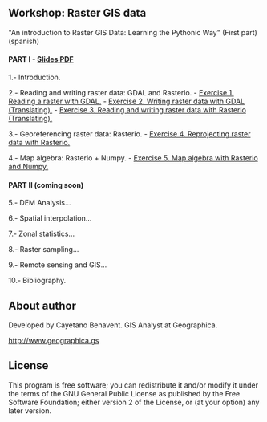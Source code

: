 ## Workshop: Raster GIS data

"An introduction to Raster GIS Data: Learning the Pythonic Way" (First part)
(spanish)

#### PART I - [Slides PDF](docs/)
1.- Introduction.

2.- Reading and writing raster data: GDAL and Rasterio.
    - [Exercise 1. Reading a raster with GDAL.](code/raster_workshop_gdal_read.ipynb)
    - [Exercise 2. Writing raster data with GDAL (Translating).](code/raster_workshop_gdal_write.ipynb)
    - [Exercise 3. Reading and writing raster data with Rasterio (Translating).](code/raster_workshop_rasterio.ipynb)

3.- Georeferencing raster data: Rasterio.
    - [Exercise 4. Reprojecting raster data with Rasterio.](code/raster_workshop_rasterio_reproject.ipynb)

4.- Map algebra: Rasterio + Numpy.
    - [Exercise 5. Map algebra with Rasterio and Numpy.](code/raster_workshop_mapalgebra.ipynb)

#### PART II (coming soon)
5.- DEM Analysis...

6.- Spatial interpolation...

7.- Zonal statistics...

8.- Raster sampling...

9.- Remote sensing and GIS...

10.- Bibliography.

## About author
Developed by Cayetano Benavent.
GIS Analyst at Geographica.

http://www.geographica.gs

## License
This program is free software; you can redistribute it and/or modify
it under the terms of the GNU General Public License as published by
the Free Software Foundation; either version 2 of the License, or
(at your option) any later version.
